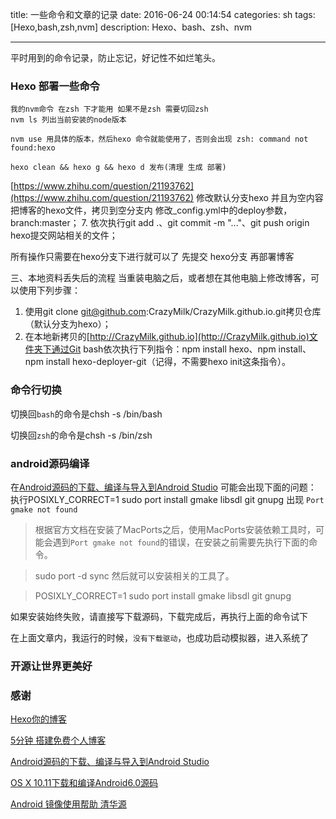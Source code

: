 title: 一些命令和文章的记录 
date: 2016-06-24 00:14:54
categories: sh
tags: [Hexo,bash,zsh,nvm]
description: Hexo、bash、zsh、nvm

---

平时用到的命令记录，防止忘记，好记性不如烂笔头。

<!--more-->
### Hexo 部署一些命令
	我的nvm命令 在zsh 下才能用 如果不是zsh 需要切回zsh
	nvm ls 列出当前安装的node版本

	nvm use 用具体的版本，然后hexo 命令就能使用了，否则会出现 zsh: command not found:hexo

	hexo clean && hexo g && hexo d 发布(清理 生成 部署)
	
[https://www.zhihu.com/question/21193762](https://www.zhihu.com/question/21193762)
修改默认分支hexo 并且为空内容
把博客的hexo文件，拷贝到空分支内
修改_config.yml中的deploy参数，branch:master；
7. 依次执行git add .、git commit -m "..."、git push origin hexo提交网站相关的文件；

所有操作只需要在hexo分支下进行就可以了
先提交 hexo分支  再部署博客

三、本地资料丢失后的流程
当重装电脑之后，或者想在其他电脑上修改博客，可以使用下列步骤：

1. 使用git clone git@github.com:CrazyMilk/CrazyMilk.github.io.git拷贝仓库（默认分支为hexo）；
2. 在本地新拷贝的[http://CrazyMilk.github.io](http://CrazyMilk.github.io)文件夹下通过Git bash依次执行下列指令：npm install hexo、npm install、npm install hexo-deployer-git（记得，不需要hexo init这条指令）。

### 命令行切换
切换回`bash`的命令是chsh -s /bin/bash

切换回`zsh`的命令是chsh -s /bin/zsh

### android源码编译
在[Android源码的下载、编译与导入到Android Studio](http://blog.csdn.net/wl9739/article/details/51429242) 可能会出现下面的问题：
执行POSIXLY_CORRECT=1 sudo port install gmake libsdl git gnupg 出现 `Port gmake not found`
>根据官方文档在安装了MacPorts之后，使用MacPorts安装依赖工具时，可能会遇到`Port gmake not found`的错误，在安装之前需要先执行下面的命令。

>sudo port -d sync
然后就可以安装相关的工具了。

>POSIXLY_CORRECT=1 sudo port install gmake libsdl git gnupg

如果安装始终失败，请直接写下载源码，下载完成后，再执行上面的命令试下

在上面文章内，我运行的时候，`没有下载驱动`，也成功启动模拟器，进入系统了

### 开源让世界更美好   
### 感谢
[Hexo你的博客](http://ibruce.info/2013/11/22/hexo-your-blog/?utm_source=tuicool&utm_medium=referral)

[5分钟 搭建免费个人博客](http://www.jianshu.com/p/4eaddcbe4d12)

[Android源码的下载、编译与导入到Android Studio](http://blog.csdn.net/wl9739/article/details/51429242)

[OS X 10.11下载和编译Android6.0源码](https://liuzhichao.com/2016/osx-download-and-build-android-source.html)

[Android 镜像使用帮助 清华源](https://mirrors.tuna.tsinghua.edu.cn/help/AOSP/)